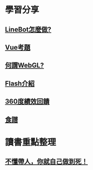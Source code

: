 # 學習分享

## [LineBot怎麼做?](line_bot/README.md)
## [Vue考題](vue/README.md)
## [何謂WebGL?](webgl/README.md)
## [Flash介紹](flash/README.md)
## [360度績效回饋](360-degree-feedback/README.md)
## [食譜](recipe/recipe.md)

# 讀書重點整理
## [不懂帶人，你就自己做到死！](book/不懂帶人，你就自己做到死！/READEMD.md)
